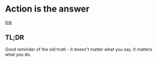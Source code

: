 # Action is the answer

[link](https://m.signalvnoise.com/action-is-the-answer-aeccf3d2d2a2)

## TL;DR

Good reminder of the old truth - it doesn't matter what you say. It matters what you do.

